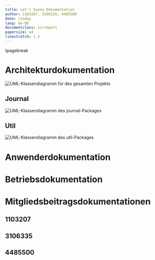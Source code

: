 ```yaml
---
title: Let's Goooo Dokumentation
author: 1103207, 3106335, 4485500
date: \today
lang: de-DE
documentclass: scrreport
papersize: a4
linestretch: 1.5
---
```


\pagebreak

# Architekturdokumentation

![UML-Klassendiagramm für des gesamten Projekts](img/plantuml/all.png)

## Journal
![UML-Klassendiagramm des `journal`-Packages](img/plantuml/pkg_journal.png)

## Util
![UML-Klassendiagramm des `util`-Packages](img/plantuml/pkg_util.png)

# Anwenderdokumentation

# Betriebsdokumentation

# Mitgliedsbeitragsdokumentationen

## 1103207

## 3106335

## 4485500
